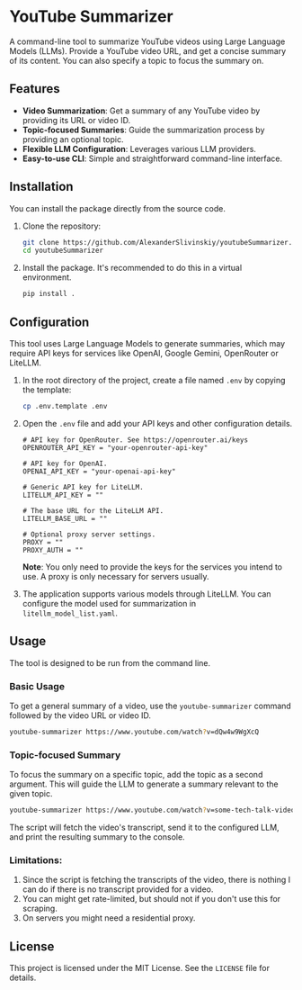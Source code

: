 # YouTube Summarizer

A command-line tool to summarize YouTube videos using Large Language Models (LLMs). Provide a YouTube video URL, and get a concise summary of its content. You can also specify a topic to focus the summary on.

## Features

- **Video Summarization**: Get a summary of any YouTube video by providing its URL or video ID.
- **Topic-focused Summaries**: Guide the summarization process by providing an optional topic.
- **Flexible LLM Configuration**: Leverages various LLM providers.
- **Easy-to-use CLI**: Simple and straightforward command-line interface.

## Installation

You can install the package directly from the source code.

1.  Clone the repository:
    ```bash
    git clone https://github.com/AlexanderSlivinskiy/youtubeSummarizer.git
    cd youtubeSummarizer
    ```

2.  Install the package. It's recommended to do this in a virtual environment.
    ```bash
    pip install .
    ```

## Configuration

This tool uses Large Language Models to generate summaries, which may require API keys for services like OpenAI, Google Gemini, OpenRouter or LiteLLM.

1.  In the root directory of the project, create a file named `.env` by copying the template:
    ```bash
    cp .env.template .env
    ```

2.  Open the `.env` file and add your API keys and other configuration details.

    ```
    # API key for OpenRouter. See https://openrouter.ai/keys
    OPENROUTER_API_KEY = "your-openrouter-api-key"
    
    # API key for OpenAI.
    OPENAI_API_KEY = "your-openai-api-key"
    
    # Generic API key for LiteLLM.
    LITELLM_API_KEY = ""
    
    # The base URL for the LiteLLM API.
    LITELLM_BASE_URL = ""
    
    # Optional proxy server settings.
    PROXY = ""
    PROXY_AUTH = ""
    ```
    
    **Note**: You only need to provide the keys for the services you intend to use. A proxy is only necessary for servers usually.

3.  The application supports various models through LiteLLM. You can configure the model used for summarization in `litellm_model_list.yaml`.

## Usage

The tool is designed to be run from the command line.

### Basic Usage
To get a general summary of a video, use the `youtube-summarizer` command followed by the video URL or video ID.

```bash
youtube-summarizer https://www.youtube.com/watch?v=dQw4w9WgXcQ
```

### Topic-focused Summary
To focus the summary on a specific topic, add the topic as a second argument. This will guide the LLM to generate a summary relevant to the given topic.

```bash
youtube-summarizer https://www.youtube.com/watch?v=some-tech-talk-video "machine learning"
```

The script will fetch the video's transcript, send it to the configured LLM, and print the resulting summary to the console.

### Limitations:
1. Since the script is fetching the transcripts of the video, there is nothing I can do if there is no transcript provided for a video.
2. You can might get rate-limited, but should not if you don't use this for scraping.
3. On servers you might need a residential proxy.

## License

This project is licensed under the MIT License. See the `LICENSE` file for details.
